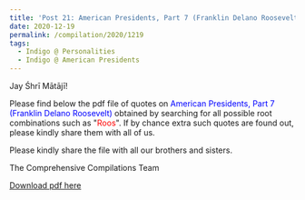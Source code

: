 ```yaml
---
title: 'Post 21: American Presidents, Part 7 (Franklin Delano Roosevelt)'
date: 2020-12-19
permalink: /compilation/2020/1219
tags:
  - Indigo @ Personalities
  - Indigo @ American Presidents
---
```

Jay Śhrī Mātājī!

Please find below the pdf file of quotes on <font color="blue">American Presidents, Part 7 (Franklin Delano Roosevelt)</font> obtained by searching for all possible root combinations such as "<font color="red">Roos</font>". If by chance extra such quotes are found out, please kindly share them with all of us.<br>

Please kindly share the file with all our brothers and sisters.  

The Comprehensive Compilations Team

[Download pdf here](http://seven-teams.github.io/files/American_Presidents_Part_7_Franklin_Delano_Roosevelt.pdf)